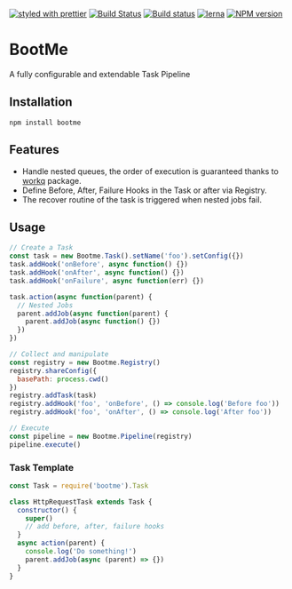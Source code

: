 [![styled with prettier](https://img.shields.io/badge/styled_with-prettier-ff69b4.svg)](#badge)
[![Build Status](https://travis-ci.org/StarpTech/bootme.svg?branch=master)](https://travis-ci.org/StarpTech/bootme)
[![Build status](https://ci.appveyor.com/api/projects/status/58ldk1x962nviv03?svg=true)](https://ci.appveyor.com/project/StarpTech/bootme)
[![lerna](https://img.shields.io/badge/maintained%20with-lerna-cc00ff.svg)](https://lernajs.io/)
[![NPM version](https://img.shields.io/npm/v/bootme.svg?style=flat)](https://www.npmjs.com/package/bootme)

# BootMe

A fully configurable and extendable Task Pipeline

## Installation

```
npm install bootme
```

## Features

- Handle nested queues, the order of execution is guaranteed thanks to [workq](https://github.com/delvedor/workq) package.
- Define Before, After, Failure Hooks in the Task or after via Registry.
- The recover routine of the task is triggered when nested jobs fail.

## Usage

```js
// Create a Task
const task = new Bootme.Task().setName('foo').setConfig({})
task.addHook('onBefore', async function() {})
task.addHook('onAfter', async function() {})
task.addHook('onFailure', async function(err) {})

task.action(async function(parent) {
  // Nested Jobs
  parent.addJob(async function(parent) {
    parent.addJob(async function() {})
  })
})

// Collect and manipulate
const registry = new Bootme.Registry()
registry.shareConfig({
  basePath: process.cwd()
})
registry.addTask(task)
registry.addHook('foo', 'onBefore', () => console.log('Before foo'))
registry.addHook('foo', 'onAfter', () => console.log('After foo'))

// Execute
const pipeline = new Bootme.Pipeline(registry)
pipeline.execute()
```

### Task Template

```js
const Task = require('bootme').Task

class HttpRequestTask extends Task {
  constructor() {
    super()
    // add before, after, failure hooks
  }
  async action(parent) {
    console.log('Do something!')
    parent.addJob(async (parent) => {})
  }
}
```
